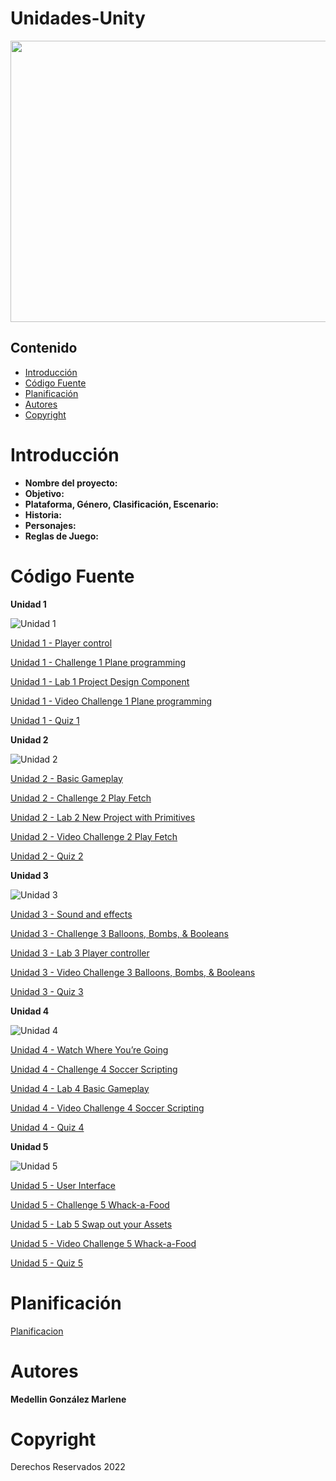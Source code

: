 # Unidades-Unity
<p align="center">
    <img src="https://unity.com/sites/default/files/styles/16_9_s/public/2022-04/Enemies_web1.jpg?itok=2KgUcCRS" alt="Logo" width=1200 height=450>
</p>

## Contenido

-   [Introducción](#introducción)
-   [Código Fuente](#código-fuente)
-   [Planificación](#planificación)
-   [Autores](#autores)
-   [Copyright](#copyright)

# Introducción 

- **Nombre del proyecto:**
- **Objetivo:**  
- **Plataforma, Género, Clasificación, Escenario:**
- **Historia:**  
- **Personajes:** 
- **Reglas de Juego:** 

# Código Fuente

**Unidad 1**

![Unidad 1](https://connect-prd-cdn.unity.com/20190515/learn/images/4d417a32-aba0-47e5-a57b-c56ea9548013_P1_1080pBanner.png.1400x0x1.webp "Unidad 1")

[Unidad 1 - Player control](https://github.com/Proyectos-Unity-UTNG/Unidades-Unity/tree/main/Unity_Unidad1/Leccion1)

[Unidad 1 - Challenge 1 Plane programming](https://github.com/Proyectos-Unity-UTNG/Unidades-Unity/tree/main/Unity_Unidad1/Reto1)

[Unidad 1 - Lab 1 Project Design Component](https://github.com/Proyectos-Unity-UTNG/Unidades-Unity/tree/main/Unity_Unidad1/Laboratorio%201)

[Unidad 1 - Video Challenge 1 Plane programming](https://drive.google.com/drive/folders/1RC4qXVcR2oDwDT7zaNIxHjz_dbPfw4vo?usp=sharing)

[Unidad 1 - Quiz 1](https://drive.google.com/drive/folders/1NywNKu2an1nBdPFrQ7wiXedkfzTrQEM1?usp=sharing)


**Unidad 2**

![Unidad 2](https://connect-prd-cdn.unity.com/20190516/learn/images/bf8d3473-c257-4b77-baec-74c0e35d554a_p21080pBanner.png.1400x0x1.webp "Unidad 2")

[Unidad 2 - Basic Gameplay](https://github.com/Proyectos-Unity-UTNG/Unidades-Unity/tree/main/Unity_Unidad2/Leccion2)

[Unidad 2 - Challenge 2 Play Fetch](https://github.com/Proyectos-Unity-UTNG/Unidades-Unity/tree/main/Unity_Unidad2/Reto2)

[Unidad 2 - Lab 2 New Project with Primitives](https://github.com/Proyectos-Unity-UTNG/Unidades-Unity/tree/main/Unity_Unidad2/Laboratorio%202)

[Unidad 2 - Video Challenge 2 Play Fetch](https://drive.google.com/drive/folders/1RC4qXVcR2oDwDT7zaNIxHjz_dbPfw4vo?usp=sharing)

[Unidad 2 - Quiz 2](https://drive.google.com/drive/folders/1NywNKu2an1nBdPFrQ7wiXedkfzTrQEM1?usp=sharing)


**Unidad 3**

![Unidad 3](https://connect-prd-cdn.unity.com/20190606/learn/images/998f1459-9767-49af-a033-b1e52a38bc66_P31080pBanner__1_.png.1400x0x1.webp "Unidad 3")

[Unidad 3 - Sound and effects](https://github.com/Proyectos-Unity-UTNG/Unidades-Unity/tree/main/Unity_Unidad3/Leccion3)

[Unidad 3 - Challenge 3 Balloons, Bombs, & Booleans](https://github.com/Proyectos-Unity-UTNG/Unidades-Unity/tree/main/Unity_Unidad3/Reto3)

[Unidad 3 - Lab 3 Player controller](https://github.com/Proyectos-Unity-UTNG/Unidades-Unity/tree/main/Unity_Unidad3/Laboratorio3)

[Unidad 3 - Video Challenge 3 Balloons, Bombs, & Booleans](https://drive.google.com/drive/folders/1RC4qXVcR2oDwDT7zaNIxHjz_dbPfw4vo?usp=sharing)

[Unidad 3 - Quiz 3](https://drive.google.com/drive/folders/1NywNKu2an1nBdPFrQ7wiXedkfzTrQEM1?usp=sharing)


**Unidad 4**

![Unidad 4](https://connect-prd-cdn.unity.com/20190606/learn/images/3c9ad8f0-9f2c-4265-806e-1baaed1fa8a3_p41080pBanner__1_.png.1400x0x1.webp "Unidad 3")

[Unidad 4 - Watch Where You’re Going]()

[Unidad 4 - Challenge 4 Soccer Scripting]()

[Unidad 4 - Lab 4 Basic Gameplay]()

[Unidad 4 - Video Challenge 4 Soccer Scripting](https://drive.google.com/drive/folders/1RC4qXVcR2oDwDT7zaNIxHjz_dbPfw4vo?usp=sharing)

[Unidad 4 - Quiz 4](https://drive.google.com/drive/folders/1NywNKu2an1nBdPFrQ7wiXedkfzTrQEM1?usp=sharing)


**Unidad 5**

![Unidad 5](https://connect-prd-cdn.unity.com/20190606/learn/images/08de1b60-efa5-4f1d-8e33-50979f62e589_p51080pBanner__1_.png.1400x0x1.webp "Unidad 3")

[Unidad 5 - User Interface]()

[Unidad 5 - Challenge 5 Whack-a-Food]()

[Unidad 5 - Lab 5 Swap out your Assets](https://drive.google.com/drive/folders/1LqunJK1FHZVj13MVIdlC6m8_CZ3VC3x1?usp=share_link)

[Unidad 5 - Video Challenge 5 Whack-a-Food](https://drive.google.com/drive/folders/1RC4qXVcR2oDwDT7zaNIxHjz_dbPfw4vo?usp=sharing)

[Unidad 5 - Quiz 5](https://drive.google.com/drive/folders/1NywNKu2an1nBdPFrQ7wiXedkfzTrQEM1?usp=sharing)


# Planificación

[Planificacion]()

# Autores

**Medellin González Marlene**

# Copyright

Derechos Reservados 2022